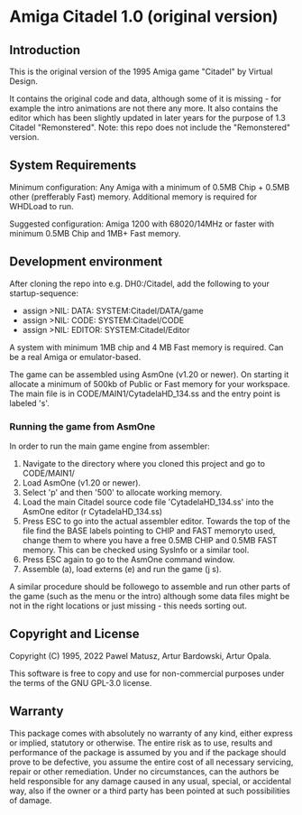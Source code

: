 # Amiga Citadel 1.0 (original version)

## Introduction

This is the original version of the 1995 Amiga game "Citadel" by Virtual Design.

It contains the original code and data, although some of it is missing - for example the intro animations are not there any more. It also contains the editor which has been slightly updated in later years for the purpose of 1.3 Citadel "Remonstered". Note: this repo does not include the "Remonstered" version.

## System Requirements

Minimum configuration: Any Amiga with a minimum of 0.5MB Chip + 0.5MB other (prefferably Fast) memory. Additional memory is required for WHDLoad to run.

Suggested configuration: Amiga 1200 with 68020/14MHz or faster with minimum 0.5MB Chip and 1MB+ Fast memory. 

## Development environment

After cloning the repo into e.g. DH0:/Citadel, add the following to your startup-sequence:

- assign >NIL: DATA: SYSTEM:Citadel/DATA/game
- assign >NIL: CODE: SYSTEM:Citadel/CODE
- assign >NIL: EDITOR: SYSTEM:Citadel/Editor


A system with minimum 1MB chip and 4 MB Fast memory is required. Can be a real Amiga or emulator-based.

The game can be assembled using AsmOne (v1.20 or newer). On starting it allocate a minimum of 500kb of Public or Fast memory for your workspace. The main file is in CODE/MAIN1/CytadelaHD_134.ss and the entry point is labeled 's'. 

### Running the game from AsmOne

In order to run the main game engine from assembler:
1. Navigate to the directory where you cloned this project and go to CODE/MAIN1/
2. Load AsmOne (v1.20 or newer).
3. Select 'p' and then '500' to allocate working memory.
4. Load the main Citadel source code file 'CytadelaHD_134.ss' into the AsmOne editor (r CytadelaHD_134.ss)
5. Press ESC to go into the actual assembler editor. Towards the top of the file find the BASE labels pointing to CHIP and FAST memoryto used, change them to where you have a free 0.5MB CHIP and 0.5MB FAST memory. This can be checked using SysInfo or a similar tool.
6. Press ESC again to go to the AsmOne command window.
7. Assemble (a), load externs (e) and run the game (j s).

A similar procedure should be followego to assemble and run other parts of the game (such as the menu or the intro) although some data files might be not in the right locations or just missing - this needs sorting out.

## Copyright and License
Copyright (C) 1995, 2022 Pawel Matusz, Artur Bardowski, Artur Opala.

This software is free to copy and use for non-commercial purposes under the terms of the GNU GPL-3.0 license. 

## Warranty
This package comes with absolutely no warranty of any kind, either express or implied, statutory or otherwise. The entire risk as to use, results and performance of the package is assumed by you and if the package should prove to be defective, you assume the entire cost of all necessary servicing, repair or other remediation. Under no circumstances, can the authors be held responsible for any damage caused in any usual, special, or accidental way, also if the owner or a third party has been pointed at such possibilities of damage.
